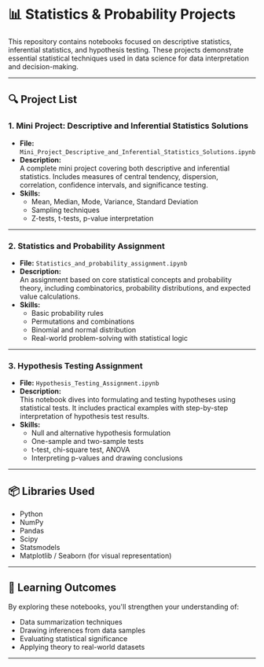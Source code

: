 # 📊 Statistics & Probability Projects

This repository contains notebooks focused on descriptive statistics, inferential statistics, and hypothesis testing. These projects demonstrate essential statistical techniques used in data science for data interpretation and decision-making.

---

## 🔍 Project List

### 1. **Mini Project: Descriptive and Inferential Statistics Solutions**
- **File:** `Mini_Project_Descriptive_and_Inferential_Statistics_Solutions.ipynb`
- **Description:**  
  A complete mini project covering both descriptive and inferential statistics. Includes measures of central tendency, dispersion, correlation, confidence intervals, and significance testing.
- **Skills:**
  - Mean, Median, Mode, Variance, Standard Deviation
  - Sampling techniques
  - Z-tests, t-tests, p-value interpretation

---

### 2. **Statistics and Probability Assignment**
- **File:** `Statistics_and_probability_assignment.ipynb`
- **Description:**  
  An assignment based on core statistical concepts and probability theory, including combinatorics, probability distributions, and expected value calculations.
- **Skills:**
  - Basic probability rules
  - Permutations and combinations
  - Binomial and normal distribution
  - Real-world problem-solving with statistical logic

---

### 3. **Hypothesis Testing Assignment**
- **File:** `Hypothesis_Testing_Assignment.ipynb`
- **Description:**  
  This notebook dives into formulating and testing hypotheses using statistical tests. It includes practical examples with step-by-step interpretation of hypothesis test results.
- **Skills:**
  - Null and alternative hypothesis formulation
  - One-sample and two-sample tests
  - t-test, chi-square test, ANOVA
  - Interpreting p-values and drawing conclusions

---

## 📦 Libraries Used

- Python
- NumPy
- Pandas
- Scipy
- Statsmodels
- Matplotlib / Seaborn (for visual representation)

---

## 🧠 Learning Outcomes

By exploring these notebooks, you'll strengthen your understanding of:
- Data summarization techniques
- Drawing inferences from data samples
- Evaluating statistical significance
- Applying theory to real-world datasets

---
